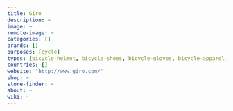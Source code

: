 ```yaml
---
title: Giro
description: ~
image: ~
remote-image: ~
categories: []
brands: []
purposes: [cycle]
types: [bicycle-helmet, bicycle-shoes, bicycle-gloves, bicycle-apparel, snow-google, snow-helmet]
countries: []
website: "http://www.giro.com/"
shop: ~
store-finder: ~
about: ~
wiki: ~
---
```

